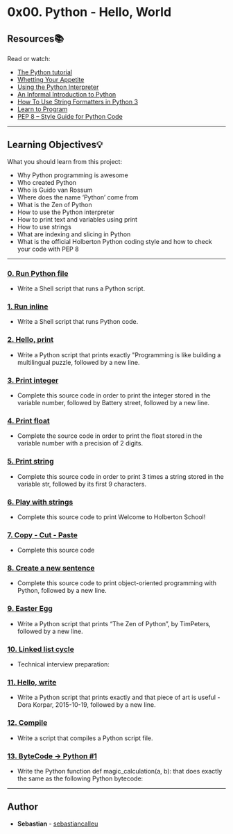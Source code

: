 # 0x00. Python - Hello, World

## Resources:books:
Read or watch:
* [The Python tutorial](https://intranet.hbtn.io/rltoken/fX5geNeDFcCtootbB_MqCQ)
* [Whetting Your Appetite](https://intranet.hbtn.io/rltoken/JnsZOCXrWDkZn6iMo1uuFg)
* [Using the Python Interpreter](https://intranet.hbtn.io/rltoken/AejXr_G-d8CSITEtpvwpRg)
* [An Informal Introduction to Python](https://intranet.hbtn.io/rltoken/lUBuPMNcox9EqJ1Q3oVesQ)
* [How To Use String Formatters in Python 3](https://intranet.hbtn.io/rltoken/z6mk3Yep2tJVSF6KsBAYrg)
* [Learn to Program](https://intranet.hbtn.io/rltoken/gYgGXOth8N16KjUpXgO1uQ)
* [PEP 8 – Style Guide for Python Code](https://intranet.hbtn.io/rltoken/BMIjFOY7HvWHSjHfNrkzPg)

---
## Learning Objectives:bulb:
What you should learn from this project:

* Why Python programming is awesome
* Who created Python
* Who is Guido van Rossum
* Where does the name ‘Python’ come from
* What is the Zen of Python
* How to use the Python interpreter
* How to print text and variables using print
* How to use strings
* What are indexing and slicing in Python
* What is the official Holberton Python coding style and how to check your code with PEP 8

---

### [0. Run Python file](./0-run)
* Write a Shell script that runs a Python script.


### [1. Run inline](./1-run_inline)
* Write a Shell script that runs Python code.


### [2. Hello, print](./2-print.py)
* Write a Python script that prints exactly "Programming is like building a multilingual puzzle, followed by a new line.


### [3. Print integer](./3-print_number.py)
* Complete this source code in order to print the integer stored in the variable number, followed by Battery street, followed by a new line.


### [4. Print float](./4-print_float.py)
* Complete the source code in order to print the float stored in the variable number with a precision of 2 digits.


### [5. Print string](./5-print_string.py)
* Complete this source code in order to print 3 times a string stored in the variable str, followed by its first 9 characters.


### [6. Play with strings](./6-concat.py)
* Complete this source code to print Welcome to Holberton School!


### [7. Copy - Cut - Paste](./7-edges.py)
* Complete this source code


### [8. Create a new sentence](./8-concat_edges.py)
* Complete this source code to print object-oriented programming with Python, followed by a new line.


### [9. Easter Egg](./9-easter_egg.py)
* Write a Python script that prints “The Zen of Python”, by TimPeters, followed by a new line.


### [10. Linked list cycle](./10-check_cycle.c)
* Technical interview preparation: 


### [11. Hello, write](./100-write.py)
* Write a Python script that prints exactly and that piece of art is useful - Dora Korpar, 2015-10-19, followed by a new line.


### [12. Compile](./101-compile)
* Write a script that compiles a Python script file.


### [13. ByteCode -> Python #1](./102-magic_calculation.py)
* Write the Python function def magic_calculation(a, b): that does exactly the same as the following Python bytecode:

---

## Author
* **Sebastian** - [sebastiancalleu](https://github.com/sebastiancalleu)